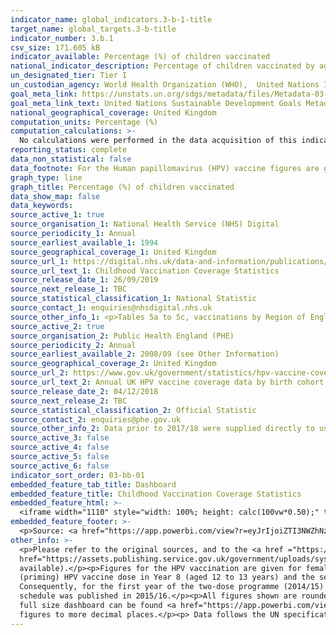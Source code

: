 ```yaml
---
indicator_name: global_indicators.3-b-1-title
target_name: global_targets.3-b-title
indicator_number: 3.b.1
csv_size: 171.605 kB
indicator_available: Percentage (%) of children vaccinated
national_indicator_description: Percentage of children vaccinated by age and type of vaccine
un_designated_tier: Tier I
un_custodian_agency: World Health Organization (WHO),  United Nations International Children's Emergency Fund (UNICEF)
goal_meta_link: https://unstats.un.org/sdgs/metadata/files/Metadata-03-0b-01.pdf
goal_meta_link_text: United Nations Sustainable Development Goals Metadata (PDF 4.0 MB)
national_geographical_coverage: United Kingdom
computation_units: Percentage (%)
computation_calculations: >-
  No calculations were performed in the data acquisition of this indicator as appropriate data was readily available in the final format specified by this indicator. For insight into the details of potential calculations please refer to the original source metadata or source contact.
reporting_status: complete
data_non_statistical: false
data_footnote: For the Human papillomavirus (HPV) vaccine figures are given for females only. X-axis shows the school year for HPV and the financial year for all other vaccines.
graph_type: line
graph_title: Percentage (%) of children vaccinated
data_show_map: false
data_keywords:  
source_active_1: true
source_organisation_1: National Health Service (NHS) Digital
source_periodicity_1: Annual
source_earliest_available_1: 1994
source_geographical_coverage_1: United Kingdom
source_url_1: https://digital.nhs.uk/data-and-information/publications/statistical/nhs-immunisation-statistics
source_url_text_1: Childhood Vaccination Coverage Statistics
source_release_date_1: 26/09/2019
source_next_release_1: TBC
source_statistical_classification_1: National Statistic
source_contact_1: enquiries@nhsdigital.nhs.uk
source_other_info_1: <p>Tables 5a to 5c, vaccinations by Region of England </p><p>Tables 8a, 9a and 10a (2016/17 to 2018/19), Tables 10, 11 & 12 (2009/10 to 2015/16), Tables 9, 10 and11 (2008/09), and Tables 7, 8 and 9 (2007/08)
source_active_2: true
source_organisation_2: Public Health England (PHE)
source_periodicity_2: Annual
source_earliest_available_2: 2008/09 (see Other Information)
source_geographical_coverage_2: United Kingdom
source_url_2: https://www.gov.uk/government/statistics/hpv-vaccine-coverage-annual-report-for-2017-to-2018
source_url_text_2: Annual UK HPV vaccine coverage data by birth cohort, academic year, dose and country 
source_release_date_2: 04/12/2018
source_next_release_2: TBC
source_statistical_classification_2: Official Statistic
source_contact_2: enquiries@phe.gov.uk
source_other_info_2: Data prior to 2017/18 were supplied directly to us by PHE
source_active_3: false
source_active_4: false
source_active_5: false
source_active_6: false
indicator_sort_order: 03-bb-01
embedded_feature_tab_title: Dashboard
embedded_feature_title: Childhood Vaccination Coverage Statistics
embedded_feature_html: >-
  <iframe width="1110" style="width: 100%; height: calc(100vw*0.50);" title="Childhood Vaccination Coverage Statistics" src="https://app.powerbi.com/view?r=eyJrIjoiZTI3NWZhNzItMTIyZS00OWM2LTg0MzMtOGY5YTJjMGY0MjI1IiwidCI6IjUwZjYwNzFmLWJiZmUtNDAxYS04ODAzLTY3Mzc0OGU2MjllMiIsImMiOjh9" frameborder="0" allowFullScreen="true"></iframe>
embedded_feature_footer: >-
  <p>Source: <a href="https://app.powerbi.com/view?r=eyJrIjoiZTI3NWZhNzItMTIyZS00OWM2LTg0MzMtOGY5YTJjMGY0MjI1IiwidCI6IjUwZjYwNzFmLWJiZmUtNDAxYS04ODAzLTY3Mzc0OGU2MjllMiIsImMiOjh9">NHS Digital</a><br> Geographical Area: United Kingdom<br>Footnote: The LA Coverage Map (page 2) relates most to this indicator. The data for this dashboard can be downloaded from the <a href="https://digital.nhs.uk/data-and-information/publications/statistical/nhs-immunisation-statistics/england-2018-19">Childhood Vaccination Coverage Statistics - England 2018-19 publication</a></p>
other_info: >-
  <p>Please refer to the original sources, and to the <a href ="https://files.digital.nhs.uk/73/F8B4BD/child-vacc-stat-eng-2018-19-appendices.pdf">quality statement for childhood vaccinations</a> and the <a
  href="https://assets.publishing.service.gov.uk/government/uploads/system/uploads/attachment_data/file/849992/HPV_2017_2018_annual_report.pdf">HPV annual report</a> for details on data collection (links are for 2018/2019 data, though previous years quality statements are also
  available).</p><p>Figures for the HPV vaccination are given for females only. HPV vaccination for males in the UK started in September 2019. </p><p>In September 2014 the routine HPV programme was changed from a three to two-dose schedule. The recommendation was to offer the first
  (priming) HPV vaccine dose in Year 8 (aged 12 to 13 years) and the second dose in Year 9 (aged 13 to 14 years), previously all three doses had been offered in year 8. However, in some areas the second dose was scheduled within the same school year, from six months after the first dose.
  Consequently, for the first year of the two-dose programme (2014/15) national-level data are only available for the priming dose, and are therefore not included in the chart above. National coverage for the completed course of HPV vaccination for the first cohort offered the two-dose
  schedule was published in 2015/16.</p><p>All figures shown are rounded to 1 decimal place.</p><p>An interactive dashboard that includes maps and time series for Local Authority childhood vaccinations can be found in the 'dashboard' tab next to the 'chart' and 'table' tabs above, and the
  full size dashboard can be found <a href="https://app.powerbi.com/view?r=eyJrIjoiZTI3NWZhNzItMTIyZS00OWM2LTg0MzMtOGY5YTJjMGY0MjI1IiwidCI6IjUwZjYwNzFmLWJiZmUtNDAxYS04ODAzLTY3Mzc0OGU2MjllMiIsImMiOjh9">here</a>.</p><p>Please see the source data for caveats, full defintions, notes and
  figures to more decimal places.</p><p> Data follows the UN specification for this indicator. This indicator has been identified in collaboration with topic experts.
---
```

